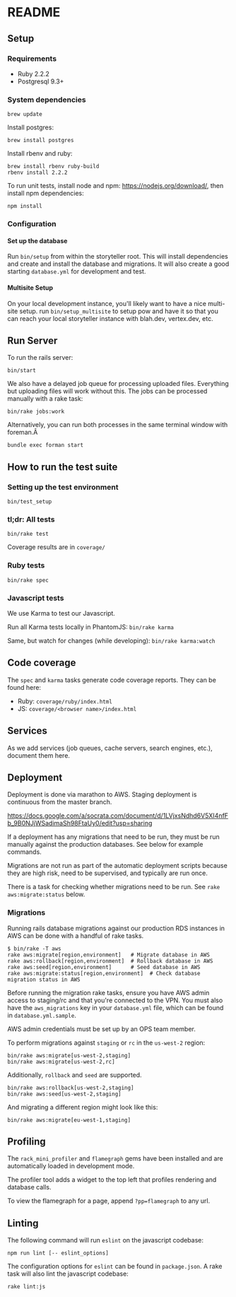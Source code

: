 # README

## Setup

### Requirements
* Ruby 2.2.2
* Postgresql 9.3+

### System dependencies

```
brew update
```

Install postgres:

```
brew install postgres
```

Install rbenv and ruby:

```
brew install rbenv ruby-build
rbenv install 2.2.2
```

To run unit tests, install node and npm: https://nodejs.org/download/,
then install npm dependencies:

```
npm install
```

### Configuration

#### Set up the database

Run `bin/setup` from within the storyteller root. This will install
dependencies and create and install the database and migrations. It will also
create a good starting `database.yml` for development and test.

#### Multisite Setup

On your local development instance, you'll likely want to have a nice multi-site
setup. run `bin/setup_multisite` to setup pow and have it so that you can reach
your local storyteller instance with blah.dev, vertex.dev, etc.

## Run Server

To run the rails server:
```
bin/start
```

We also have a delayed job queue for processing uploaded files. Everything but uploading files
will work without this. The jobs can be processed manually with a rake task:
```
bin/rake jobs:work
```

Alternatively, you can run both processes in the same terminal window with foreman.Â
```
bundle exec forman start
```

## How to run the test suite

### Setting up the test environment

`bin/test_setup`

### tl;dr: All tests

`bin/rake test`

Coverage results are in ```coverage/```

### Ruby tests

`bin/rake spec`

### Javascript tests

We use Karma to test our Javascript.

Run all Karma tests locally in PhantomJS:
`bin/rake karma`

Same, but watch for changes (while developing):
`bin/rake karma:watch`

## Code coverage
The ```spec``` and ```karma``` tasks generate code coverage reports. They can be found here:

* Ruby: ```coverage/ruby/index.html```
* JS: ```coverage/<browser name>/index.html```

## Services

As we add services (job queues, cache servers, search engines, etc.), document them here.

## Deployment

Deployment is done via marathon to AWS. Staging deployment is continuous from
the master branch.

https://docs.google.com/a/socrata.com/document/d/1LVjxsNdhd6V5XI4nfFb_9B0NJjWSadimaSh98FtaUy0/edit?usp=sharing

If a deployment has any migrations that need to be run, they must be run
manually against the production databases. See below for example commands.

Migrations are not run as part of the automatic deployment scripts because
they are high risk, need to be supervised, and typically are run once.

There is a task for checking whether migrations need to be run. See `rake aws:migrate:status` below.

### Migrations

Running rails database migrations against our production RDS
instances in AWS can be done with a handful of rake tasks.

```
$ bin/rake -T aws
rake aws:migrate[region,environment]   # Migrate database in AWS
rake aws:rollback[region,environment]  # Rollback database in AWS
rake aws:seed[region,environment]      # Seed database in AWS
rake aws:migrate:status[region,environment]  # Check database migration status in AWS
```

Before running the migration rake tasks, ensure you have AWS admin access to staging/rc
and that you're connected to the VPN. You must also have the `aws_migrations` key in
your `database.yml` file, which can be found in `database.yml.sample`.

AWS admin credentials must be set up by an OPS team member.

To perform migrations against `staging` or `rc` in the `us-west-2` region:

```
bin/rake aws:migrate[us-west-2,staging]
bin/rake aws:migrate[us-west-2,rc]
```

Additionally, `rollback` and `seed` are supported.

```
bin/rake aws:rollback[us-west-2,staging]
bin/rake aws:seed[us-west-2,staging]
```

And migrating a different region might look like this:

```
bin/rake aws:migrate[eu-west-1,staging]
```

## Profiling

The `rack_mini_profiler` and `flamegraph` gems have been installed and are automatically
loaded in development mode.

The profiler tool adds a widget to the top left that profiles rendering and database calls.

To view the flamegraph for a page, append `?pp=flamegraph` to any url.

## Linting

The following command will run `eslint` on the javascript codebase:

```
npm run lint [-- eslint_options]
```

The configuration options for `eslint` can be found in `package.json`. A rake task will also
lint the javascript codebase:

```
rake lint:js
```
